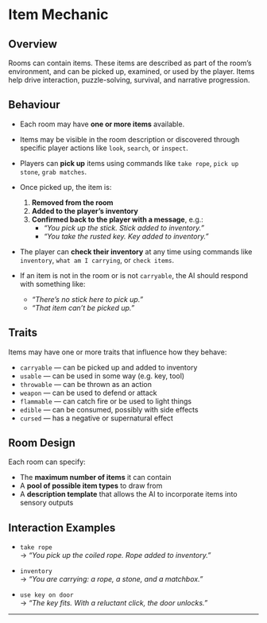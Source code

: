 # Item Mechanic

## Overview

Rooms can contain items. These items are described as part of the room’s environment, and can be picked up, examined, or used by the player. Items help drive interaction, puzzle-solving, survival, and narrative progression.

## Behaviour

- Each room may have **one or more items** available.
- Items may be visible in the room description or discovered through specific player actions like `look`, `search`, or `inspect`.
- Players can **pick up** items using commands like `take rope`, `pick up stone`, `grab matches`.
- Once picked up, the item is:
  1. **Removed from the room**
  2. **Added to the player’s inventory**
  3. **Confirmed back to the player with a message**, e.g.:
     - *“You pick up the stick. Stick added to inventory.”*
     - *“You take the rusted key. Key added to inventory.”*

- The player can **check their inventory** at any time using commands like `inventory`, `what am I carrying`, or `check items`.

- If an item is not in the room or is not `carryable`, the AI should respond with something like:
  - *“There’s no stick here to pick up.”*
  - *“That item can’t be picked up.”*

## Traits

Items may have one or more traits that influence how they behave:

- `carryable` — can be picked up and added to inventory
- `usable` — can be used in some way (e.g. key, tool)
- `throwable` — can be thrown as an action
- `weapon` — can be used to defend or attack
- `flammable` — can catch fire or be used to light things
- `edible` — can be consumed, possibly with side effects
- `cursed` — has a negative or supernatural effect

## Room Design

Each room can specify:

- The **maximum number of items** it can contain
- A **pool of possible item types** to draw from
- A **description template** that allows the AI to incorporate items into sensory outputs

## Interaction Examples

- `take rope`  
  → *“You pick up the coiled rope. Rope added to inventory.”*

- `inventory`  
  → *“You are carrying: a rope, a stone, and a matchbox.”*

- `use key on door`  
  → *“The key fits. With a reluctant click, the door unlocks.”*

---